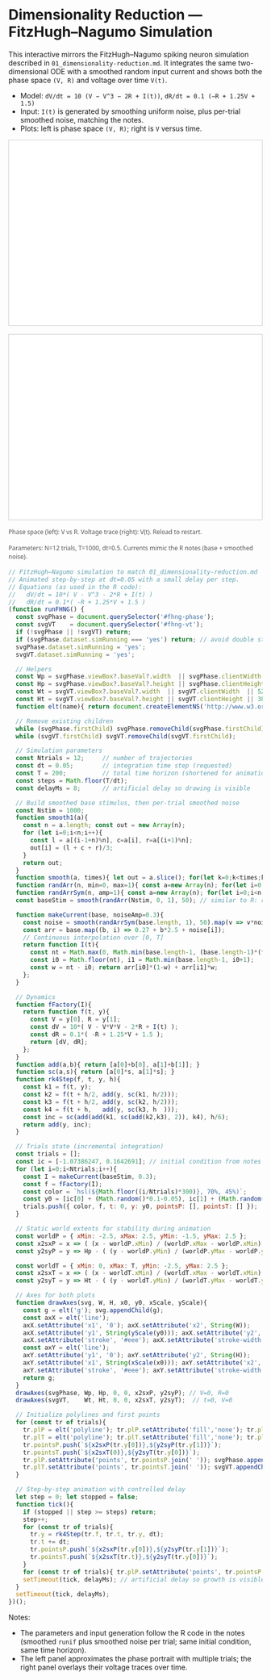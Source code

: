 # Dimensionality Reduction — FitzHugh–Nagumo Simulation

This interactive mirrors the FitzHugh–Nagumo spiking neuron simulation described in `01_dimensionality-reduction.md`. It integrates the same two-dimensional ODE with a smoothed random input current and shows both the phase space `(V, R)` and voltage over time `V(t)`.

- Model: `dV/dt = 10 (V − V^3 − 2R + I(t))`, `dR/dt = 0.1 (−R + 1.25V + 1.5)`
- Input: `I(t)` is generated by smoothing uniform noise, plus per-trial smoothed noise, matching the notes.
- Plots: left is phase space `(V, R)`; right is `V` versus time.

<div style="display:flex; gap:16px; flex-wrap:wrap">
  <svg id="fhng-phase" width="520" height="380" viewBox="0 0 520 380" style="border:1px solid #ccc; background:#fff"></svg>
  <svg id="fhng-vt"    width="520" height="380" viewBox="0 0 520 380" style="border:1px solid #ccc; background:#fff"></svg>
  <div style="font:12px/1.4 system-ui, sans-serif; color:#555">Phase space (left): V vs R. Voltage trace (right): V(t). Reload to restart.</div>
  <div style="font:12px/1.4 system-ui, sans-serif; color:#555">Parameters: N=12 trials, T=1000, dt=0.5. Currents mimic the R notes (base + smoothed noise).</div>
</div>

```js browser
// FitzHugh–Nagumo simulation to match 01_dimensionality-reduction.md
// Animated step-by-step at dt=0.05 with a small delay per step.
// Equations (as used in the R code):
//   dV/dt = 10*( V - V^3 - 2*R + I(t) )
//   dR/dt = 0.1*( -R + 1.25*V + 1.5 )
(function runFHNG() {
  const svgPhase = document.querySelector('#fhng-phase');
  const svgVT    = document.querySelector('#fhng-vt');
  if (!svgPhase || !svgVT) return;
  if (svgPhase.dataset.simRunning === 'yes') return; // avoid double start
  svgPhase.dataset.simRunning = 'yes';
  svgVT.dataset.simRunning = 'yes';

  // Helpers
  const Wp = svgPhase.viewBox?.baseVal?.width  || svgPhase.clientWidth  || 520;
  const Hp = svgPhase.viewBox?.baseVal?.height || svgPhase.clientHeight || 380;
  const Wt = svgVT.viewBox?.baseVal?.width  || svgVT.clientWidth  || 520;
  const Ht = svgVT.viewBox?.baseVal?.height || svgVT.clientHeight || 380;
  function elt(name){ return document.createElementNS('http://www.w3.org/2000/svg', name); }

  // Remove existing children
  while (svgPhase.firstChild) svgPhase.removeChild(svgPhase.firstChild);
  while (svgVT.firstChild) svgVT.removeChild(svgVT.firstChild);

  // Simulation parameters
  const Ntrials = 12;     // number of trajectories
  const dt = 0.05;        // integration time step (requested)
  const T = 200;          // total time horizon (shortened for animation)
  const steps = Math.floor(T/dt);
  const delayMs = 8;      // artificial delay so drawing is visible

  // Build smoothed base stimulus, then per-trial smoothed noise
  const Nstim = 1000;
  function smooth1(a){
    const n = a.length; const out = new Array(n);
    for (let i=0;i<n;i++){
      const l = a[(i-1+n)%n], c=a[i], r=a[(i+1)%n];
      out[i] = (l + c + r)/3;
    }
    return out;
  }
  function smooth(a, times){ let out = a.slice(); for(let k=0;k<times;k++) out = smooth1(out); return out; }
  function randArr(n, min=0, max=1){ const a=new Array(n); for(let i=0;i<n;i++) a[i]=min+Math.random()*(max-min); return a; }
  function randArrSym(n, amp=1){ const a=new Array(n); for(let i=0;i<n;i++) a[i] = (Math.random()*2-1)*amp; return a; }
  const baseStim = smooth(randArr(Nstim, 0, 1), 50); // similar to R: runif + smooth

  function makeCurrent(base, noiseAmp=0.3){
    const noise = smooth(randArrSym(base.length, 1), 50).map(v => v*noiseAmp);
    const arr = base.map((b, i) => 0.27 + b*2.5 + noise[i]);
    // Continuous interpolation over [0, T]
    return function I(t){
      const nt = Math.max(0, Math.min(base.length-1, (base.length-1)*(t/T)));
      const i0 = Math.floor(nt), i1 = Math.min(base.length-1, i0+1);
      const w = nt - i0; return arr[i0]*(1-w) + arr[i1]*w;
    };
  }

  // Dynamics
  function fFactory(I){
    return function f(t, y){
      const V = y[0], R = y[1];
      const dV = 10*( V - V*V*V - 2*R + I(t) );
      const dR = 0.1*( -R + 1.25*V + 1.5 );
      return [dV, dR];
    };
  }
  function add(a,b){ return [a[0]+b[0], a[1]+b[1]]; }
  function sc(a,s){ return [a[0]*s, a[1]*s]; }
  function rk4Step(f, t, y, h){
    const k1 = f(t, y);
    const k2 = f(t + h/2, add(y, sc(k1, h/2)));
    const k3 = f(t + h/2, add(y, sc(k2, h/2)));
    const k4 = f(t + h,   add(y, sc(k3, h  )));
    const inc = sc(add(add(k1, sc(add(k2,k3), 2)), k4), h/6);
    return add(y, inc);
  }

  // Trials state (incremental integration)
  const trials = [];
  const ic = [-1.07386247, 0.1642691]; // initial condition from notes
  for (let i=0;i<Ntrials;i++){
    const I = makeCurrent(baseStim, 0.3);
    const f = fFactory(I);
    const color = `hsl(${Math.floor((i/Ntrials)*300)}, 70%, 45%)`;
    const y0 = [ic[0] + (Math.random()*0.1-0.05), ic[1] + (Math.random()*0.1-0.05)];
    trials.push({ color, f, t: 0, y: y0, pointsP: [], pointsT: [] });
  }

  // Static world extents for stability during animation
  const worldP = { xMin: -2.5, xMax: 2.5, yMin: -1.5, yMax: 2.5 };
  const x2sxP = x => ( (x - worldP.xMin) / (worldP.xMax - worldP.xMin) ) * Wp;
  const y2syP = y => Hp - ( (y - worldP.yMin) / (worldP.yMax - worldP.yMin) ) * Hp;

  const worldT = { xMin: 0, xMax: T, yMin: -2.5, yMax: 2.5 };
  const x2sxT = x => ( (x - worldT.xMin) / (worldT.xMax - worldT.xMin) ) * Wt;
  const y2syT = y => Ht - ( (y - worldT.yMin) / (worldT.yMax - worldT.yMin) ) * Ht;

  // Axes for both plots
  function drawAxes(svg, W, H, x0, y0, xScale, yScale){
    const g = elt('g'); svg.appendChild(g);
    const axX = elt('line');
    axX.setAttribute('x1', '0'); axX.setAttribute('x2', String(W));
    axX.setAttribute('y1', String(yScale(y0))); axX.setAttribute('y2', String(yScale(y0)));
    axX.setAttribute('stroke', '#eee'); axX.setAttribute('stroke-width', '1'); g.appendChild(axX);
    const axY = elt('line');
    axY.setAttribute('y1', '0'); axY.setAttribute('y2', String(H));
    axY.setAttribute('x1', String(xScale(x0))); axY.setAttribute('x2', String(xScale(x0)));
    axY.setAttribute('stroke', '#eee'); axY.setAttribute('stroke-width', '1'); g.appendChild(axY);
    return g;
  }
  drawAxes(svgPhase, Wp, Hp, 0, 0, x2sxP, y2syP); // V=0, R=0
  drawAxes(svgVT,    Wt, Ht, 0, 0, x2sxT, y2syT);  // t=0, V=0

  // Initialize polylines and first points
  for (const tr of trials){
    tr.plP = elt('polyline'); tr.plP.setAttribute('fill','none'); tr.plP.setAttribute('stroke', tr.color); tr.plP.setAttribute('stroke-width','1.2');
    tr.plT = elt('polyline'); tr.plT.setAttribute('fill','none'); tr.plT.setAttribute('stroke', tr.color); tr.plT.setAttribute('stroke-width','1.2'); tr.plT.setAttribute('opacity','0.9');
    tr.pointsP.push(`${x2sxP(tr.y[0])},${y2syP(tr.y[1])}`);
    tr.pointsT.push(`${x2sxT(0)},${y2syT(tr.y[0])}`);
    tr.plP.setAttribute('points', tr.pointsP.join(' ')); svgPhase.appendChild(tr.plP);
    tr.plT.setAttribute('points', tr.pointsT.join(' ')); svgVT.appendChild(tr.plT);
  }

  // Step-by-step animation with controlled delay
  let step = 0; let stopped = false;
  function tick(){
    if (stopped || step >= steps) return;
    step++;
    for (const tr of trials){
      tr.y = rk4Step(tr.f, tr.t, tr.y, dt);
      tr.t += dt;
      tr.pointsP.push(`${x2sxP(tr.y[0])},${y2syP(tr.y[1])}`);
      tr.pointsT.push(`${x2sxT(tr.t)},${y2syT(tr.y[0])}`);
    }
    for (const tr of trials){ tr.plP.setAttribute('points', tr.pointsP.join(' ')); tr.plT.setAttribute('points', tr.pointsT.join(' ')); }
    setTimeout(tick, delayMs); // artificial delay so growth is visible
  }
  setTimeout(tick, delayMs);
})();
```

Notes:

- The parameters and input generation follow the R code in the notes (smoothed `runif` plus smoothed noise per trial; same initial condition, same time horizon).
- The left panel approximates the phase portrait with multiple trials; the right panel overlays their voltage traces over time.
